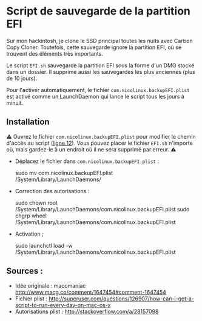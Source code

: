 # Script de sauvegarde de la partition EFI

Sur mon hackintosh, je clone le SSD principal toutes les nuits avec Carbon Copy Cloner. Toutefois, cette sauvegarde ignore la partition EFI, où se trouvent des éléments très importants.

Le script `EFI.sh` sauvegarde la partition EFI sous la forme d'un DMG stocké dans un dossier. Il supprime aussi les sauvegardes les plus anciennes (plus de 10&nbsp;jours). 

Pour l'activer automatiquement, le fichier `com.nicolinux.backupEFI.plist` est activé comme un LaunchDaemon qui lance le script tous les jours à minuit.

## Installation

⚠️ Ouvrez le fichier `com.nicolinux.backupEFI.plist` pour modifier le chemin d'accès au script ([ligne&nbsp;12](https://github.com/nicolinuxfr/backup-EFI/blob/master/com.nicolinux.backupEFI.plist#L12)). Vous pouvez placer le fichier `EFI.sh` n'importe où, mais gardez-le à un endroit où il ne sera supprimé par erreur. ⚠️ 

- Déplacez le fichier dans `com.nicolinux.backupEFI.plist` :

	sudo mv com.nicolinux.backupEFI.plist /System/Library/LaunchDaemons/

- Correction des autorisations : 


	sudo chown root /System/Library/LaunchDaemons/com.nicolinux.backupEFI.plist
	sudo chgrp wheel /System/Library/LaunchDaemons/com.nicolinux.backupEFI.plist

- Activation ;
	
	sudo launchctl load -w /System/Library/LaunchDaemons/com.nicolinux.backupEFI.plist


## Sources : 

- Idée originale : macomaniac http://www.macg.co/comment/1647454#comment-1647454
- Fichier plist : http://superuser.com/questions/126907/how-can-i-get-a-script-to-run-every-day-on-mac-os-x
- Autorisations plist : http://stackoverflow.com/a/28157098
